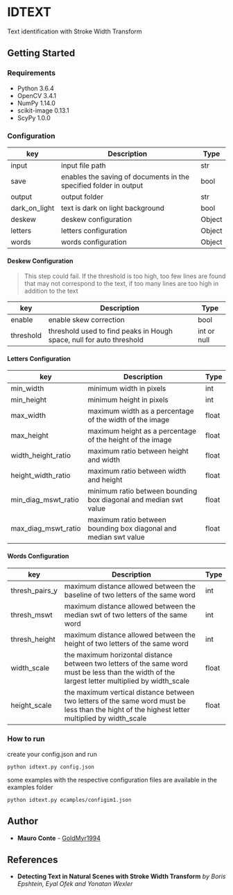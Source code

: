 # IDTEXT
Text identification with Stroke Width Transform

## Getting Started

### Requirements
- Python 3.6.4 
- OpenCV 3.4.1
- NumPy 1.14.0
- scikit-image 0.13.1
- ScyPy 1.0.0


### Configuration
| key                          | Description                          | Type  |
| -----------------------------|--------------------------------------| ------|
| input                        | input file path                      | str   |
| save                         | enables the saving of documents in the specified folder in output  | bool  |
| output                       | output folder                        | str   |
| dark_on_light                | text is dark on light background     | bool  |
| deskew                       | deskew configuration                 | Object|
| letters                      | letters configuration                | Object|
| words                        | words configuration                  | Object|

#### Deskew Configuration
>This step could fail. If the threshold is too high, too few lines are found that may not correspond to the text, if too many lines are too high in addition to the text

| key           | Description                                                         | Type          |
| --------------|---------------------------------------------------------------------| --------------|
| enable        | enable skew correction                                              | bool          |
| threshold     | threshold used to find peaks in Hough space, null for auto threshold| int or null   |

#### Letters Configuration
| key                    | Description                                                      | Type    |
| -----------------------|------------------------------------------------------------------| --------|
| min_width              | minimum width in pixels                                          | int     |
| min_height             | minimum height in pixels                                         | int     |
| max_width              | maximum width as a percentage of the width of the image          | float   |
| max_height             | maximum height as a percentage of the height of the image        | float   |
| width_height_ratio     | maximum ratio between height and width                           | float   |
| height_width_ratio     | maximum ratio between width and height                           | float   |
| min_diag_mswt_ratio    | minimum ratio between bounding box diagonal and median swt value | float   |
| max_diag_mswt_ratio    | maximum ratio between bounding box diagonal and median swt value | float   |


#### Words Configuration
| key                | Description                                                                      | Type    |
| -------------------|----------------------------------------------------------------------------------| --------|
| thresh_pairs_y     | maximum distance allowed between the baseline of two letters of the same word    | int     |
| thresh_mswt        | maximum distance allowed between the median swt of two letters of the same word  | int     |
| thresh_height      | maximum distance allowed between the height of two letters of the same word      | int     |
| width_scale        | the maximum horizontal distance between two letters of the same word must be less than the width of the largest letter multiplied by width_scale                                                         | float   |
| height_scale        | the maximum vertical distance between two letters of the same word must be less than the hight of the highest letter multiplied by width_scale                                                         | float   |

### How to run
create your config.json and run
```
python idtext.py config.json
```
some examples with the respective configuration files are available in the examples folder
```
python idtext.py ecamples/configim1.json
```


## Author

* **Mauro Conte** - [GoldMyr1994](https://github.com/GoldMyr1994)

## References
 - **Detecting Text in Natural Scenes with Stroke Width Transform** *by Boris Epshtein, Eyal Ofek and Yonatan Wexler*
